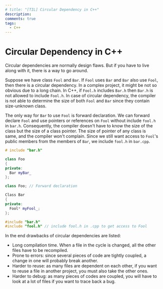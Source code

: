 ```yaml
---
# title: "[TIL] Circular Dependency in C++"
description:
comments: true
tags:
  - C++
---
```


# Circular Dependency in C++

Circular dependencies are normally design flaws. But if you have to live along with it, there is a way to go around.

Suppose we have class `Fool` and `Bar`. If `Fool` uses `Bar` and `Bar` also use `Fool`, then there is a circular dependency. 
In a complex project, it might be not so obvious due to a long chain.
In C++, if `Fool.h` includes `Bar.h` then `Bar.h` is not allowed to include `Fool.h`. 
In case of circular dependency, the compiler is not able to determine the size of both `Fool` and `Bar` since they contain size-unknown class.

The only way for `Bar` to use `Fool` is forward declaration.
We can forward declare `Fool` and use pointers or references on `Fool` without include `fool.h` in `bar.h`.
Consequently, the compiler doesn't have to know the size of the class but the size of a class pointer. The size of pointer of any class is same, and the compiler won't complain. 
Since we still want access to `Fool`'s public members from the members of `Bar`, we include `fool.h` in `bar.cpp`.


```cpp title="fool.h"
# include "bar.h"

class Foo
{
private:
  Bar myBar_
};
```

```cpp title="bar.h"
class Foo; // Forward declaration

Class Bar
{
private:
  Fool* myFool_;
};
```

```cpp title="bar.cpp"
#include "bar.h"
#include "fool.h" // include fool.h in .cpp to get access to Fool
```

In the end drawbacks of circular dependencies are listed:

- Long compilation time. When a file in the cycle is changed, all the other files have to be recompiled.
- Prone to errors: since several pieces of code are tightly coupled, a change in one will probably break another.
- Harder to reuse: as many files are dependent on each other, if you want to reuse a file in another project, you must also take the other ones.
- Harder to debug: as many pieces of codes are coupled, you will have to look at a lot of files if you want to trace back a bug.
